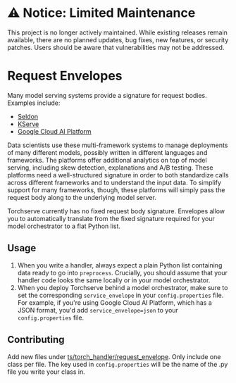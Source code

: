 # ⚠️ Notice: Limited Maintenance

This project is no longer actively maintained. While existing releases remain available, there are no planned updates, bug fixes, new features, or security patches. Users should be aware that vulnerabilities may not be addressed.

# Request Envelopes

Many model serving systems provide a signature for request bodies. Examples include:

- [Seldon](https://docs.seldon.io/projects/seldon-core/en/v1.1.0/graph/protocols.html)
- [KServe](https://kserve.github.io/website/)
- [Google Cloud AI Platform](https://cloud.google.com/ai-platform/prediction/docs/online-predict)

Data scientists use these multi-framework systems to manage deployments of many different models, possibly written in different languages and frameworks. The platforms offer additional analytics on top of model serving, including skew detection, explanations and A/B testing. These platforms need a well-structured signature in order to both standardize calls across different frameworks and to understand the input data. To simplify support for many frameworks, though, these platforms will simply pass the request body along to the underlying model server.

Torchserve currently has no fixed request body signature. Envelopes allow you to automatically translate from the fixed signature required for your model orchestrator to a flat Python list.

## Usage
1. When you write a handler, always expect a plain Python list containing data ready to go into `preprocess`. Crucially, you should assume that your handler code looks the same locally or in your model orchestrator.
2. When you deploy Torchserve behind a model orchestrator, make sure to set the corresponding `service_envelope` in your `config.properties` file. For example, if you're using Google Cloud AI Platform, which has a JSON format, you'd add `service_envelope=json` to your `config.properties` file.

## Contributing
Add new files under [ts/torch_handler/request_envelope](https://github.com/pytorch/serve/tree/master/ts/torch_handler). Only include one class per file. The key used in `config.properties` will be the name of the .py file you write your class in.
